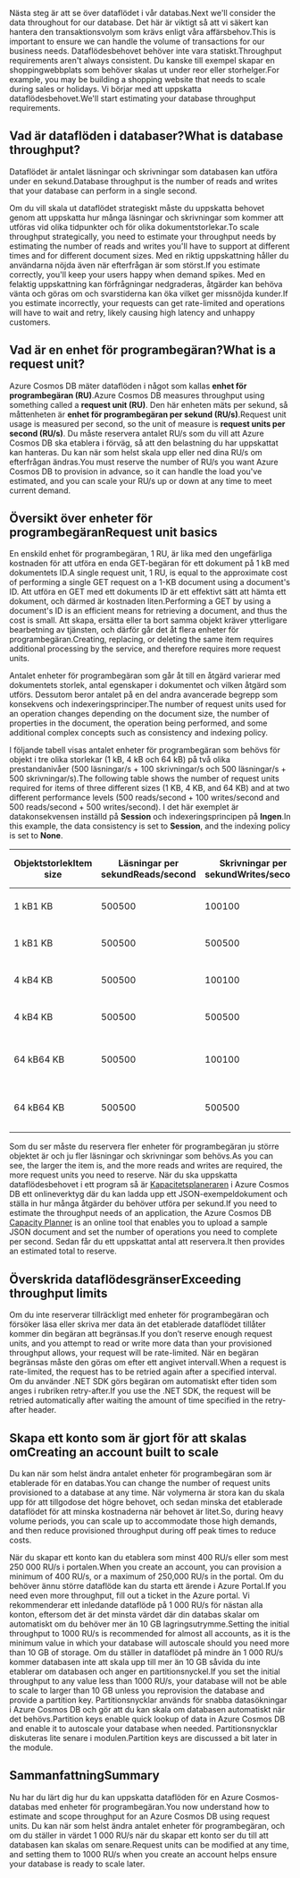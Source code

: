 <span data-ttu-id="460be-101">Nästa steg är att se över dataflödet i vår databas.</span><span class="sxs-lookup"><span data-stu-id="460be-101">Next we'll consider the data throughout for our database.</span></span> <span data-ttu-id="460be-102">Det här är viktigt så att vi säkert kan hantera den transaktionsvolym som krävs enligt våra affärsbehov.</span><span class="sxs-lookup"><span data-stu-id="460be-102">This is important to ensure we can handle the volume of transactions for our business needs.</span></span> <span data-ttu-id="460be-103">Dataflödesbehovet behöver inte vara statiskt.</span><span class="sxs-lookup"><span data-stu-id="460be-103">Throughput requirements aren't always consistent.</span></span> <span data-ttu-id="460be-104">Du kanske till exempel skapar en shoppingwebbplats som behöver skalas ut under reor eller storhelger.</span><span class="sxs-lookup"><span data-stu-id="460be-104">For example, you may be building a shopping website that needs to scale during sales or holidays.</span></span> <span data-ttu-id="460be-105">Vi börjar med att uppskatta dataflödesbehovet.</span><span class="sxs-lookup"><span data-stu-id="460be-105">We'll start estimating your database throughput requirements.</span></span>

## <a name="what-is-database-throughput"></a><span data-ttu-id="460be-106">Vad är dataflöden i databaser?</span><span class="sxs-lookup"><span data-stu-id="460be-106">What is database throughput?</span></span> 

<span data-ttu-id="460be-107">Dataflödet är antalet läsningar och skrivningar som databasen kan utföra under en sekund.</span><span class="sxs-lookup"><span data-stu-id="460be-107">Database throughput is the number of reads and writes that your database can perform in a single second.</span></span>

<span data-ttu-id="460be-108">Om du vill skala ut dataflödet strategiskt måste du uppskatta behovet genom att uppskatta hur många läsningar och skrivningar som kommer att utföras vid olika tidpunkter och för olika dokumentstorlekar.</span><span class="sxs-lookup"><span data-stu-id="460be-108">To scale throughput strategically, you need to estimate your throughput needs by estimating the number of reads and writes you'll have to support at different times and for different document sizes.</span></span> <span data-ttu-id="460be-109">Med en riktig uppskattning håller du användarna nöjda även när efterfrågan är som störst.</span><span class="sxs-lookup"><span data-stu-id="460be-109">If you estimate correctly, you'll keep your users happy when demand spikes.</span></span> <span data-ttu-id="460be-110">Med en felaktig uppskattning kan förfrågningar nedgraderas, åtgärder kan behöva vänta och göras om och svarstiderna kan öka vilket ger missnöjda kunder.</span><span class="sxs-lookup"><span data-stu-id="460be-110">If you estimate incorrectly, your requests can get rate-limited and operations will have to wait and retry, likely causing high latency and unhappy customers.</span></span>

## <a name="what-is-a-request-unit"></a><span data-ttu-id="460be-111">Vad är en enhet för programbegäran?</span><span class="sxs-lookup"><span data-stu-id="460be-111">What is a request unit?</span></span>

<span data-ttu-id="460be-112">Azure Cosmos DB mäter dataflöden i något som kallas **enhet för programbegäran (RU)**.</span><span class="sxs-lookup"><span data-stu-id="460be-112">Azure Cosmos DB measures throughput using something called a **request unit (RU)**.</span></span> <span data-ttu-id="460be-113">Den här enheten mäts per sekund, så måttenheten är **enhet för programbegäran per sekund (RU/s)**.</span><span class="sxs-lookup"><span data-stu-id="460be-113">Request unit usage is measured per second, so the unit of measure is **request units per second (RU/s)**.</span></span> <span data-ttu-id="460be-114">Du måste reservera antalet RU/s som du vill att Azure Cosmos DB ska etablera i förväg, så att den belastning du har uppskattat kan hanteras. Du kan när som helst skala upp eller ned dina RU/s om efterfrågan ändras.</span><span class="sxs-lookup"><span data-stu-id="460be-114">You must reserve the number of RU/s you want Azure Cosmos DB to provision in advance, so it can handle the load you've estimated, and you can scale your RU/s up or down at any time to meet current demand.</span></span>

## <a name="request-unit-basics"></a><span data-ttu-id="460be-115">Översikt över enheter för programbegäran</span><span class="sxs-lookup"><span data-stu-id="460be-115">Request unit basics</span></span>

<span data-ttu-id="460be-116">En enskild enhet för programbegäran, 1 RU, är lika med den ungefärliga kostnaden för att utföra en enda GET-begäran för ett dokument på 1 kB med dokumentets ID.</span><span class="sxs-lookup"><span data-stu-id="460be-116">A single request unit, 1 RU, is equal to the approximate cost of performing a single GET request on a 1-KB document using a document's ID.</span></span> <span data-ttu-id="460be-117">Att utföra en GET med ett dokuments ID är ett effektivt sätt att hämta ett dokument, och därmed är kostnaden liten.</span><span class="sxs-lookup"><span data-stu-id="460be-117">Performing a GET by using a document's ID is an efficient means for retrieving a document, and thus the cost is small.</span></span> <span data-ttu-id="460be-118">Att skapa, ersätta eller ta bort samma objekt kräver ytterligare bearbetning av tjänsten, och därför går det åt flera enheter för programbegäran.</span><span class="sxs-lookup"><span data-stu-id="460be-118">Creating, replacing, or deleting the same item requires additional processing by the service, and therefore requires more request units.</span></span>

<span data-ttu-id="460be-119">Antalet enheter för programbegäran som går åt till en åtgärd varierar med dokumentets storlek, antal egenskaper i dokumentet och vilken åtgärd som utförs. Dessutom beror antalet på en del andra avancerade begrepp som konsekvens och indexeringsprinciper.</span><span class="sxs-lookup"><span data-stu-id="460be-119">The number of request units used for an operation changes depending on the document size, the number of properties in the document, the operation being performed, and some additional complex concepts such as consistency and indexing policy.</span></span>

<span data-ttu-id="460be-120">I följande tabell visas antalet enheter för programbegäran som behövs för objekt i tre olika storlekar (1 kB, 4 kB och 64 kB) på två olika prestandanivåer (500 läsningar/s + 100 skrivningar/s och 500 läsningar/s + 500 skrivningar/s).</span><span class="sxs-lookup"><span data-stu-id="460be-120">The following table shows the number of request units required for items of three different sizes (1 KB, 4 KB, and 64 KB) and at two different performance levels (500 reads/second + 100 writes/second and 500 reads/second + 500 writes/second).</span></span> <span data-ttu-id="460be-121">I det här exemplet är datakonsekvensen inställd på **Session** och indexeringsprincipen på **Ingen**.</span><span class="sxs-lookup"><span data-stu-id="460be-121">In this example, the data consistency is set to **Session**, and the indexing policy is set to **None**.</span></span>

| <span data-ttu-id="460be-122">Objektstorlek</span><span class="sxs-lookup"><span data-stu-id="460be-122">Item size</span></span> | <span data-ttu-id="460be-123">Läsningar per sekund</span><span class="sxs-lookup"><span data-stu-id="460be-123">Reads/second</span></span> | <span data-ttu-id="460be-124">Skrivningar per sekund</span><span class="sxs-lookup"><span data-stu-id="460be-124">Writes/second</span></span> | <span data-ttu-id="460be-125">Enheter för programbegäran</span><span class="sxs-lookup"><span data-stu-id="460be-125">Request units</span></span>
| --- | --- | --- | --- |
| <span data-ttu-id="460be-126">1 kB</span><span class="sxs-lookup"><span data-stu-id="460be-126">1 KB</span></span> | <span data-ttu-id="460be-127">500</span><span class="sxs-lookup"><span data-stu-id="460be-127">500</span></span> | <span data-ttu-id="460be-128">100</span><span class="sxs-lookup"><span data-stu-id="460be-128">100</span></span> | <span data-ttu-id="460be-129">(500 * 1) + (100 * 5) = 1 000 RU/s</span><span class="sxs-lookup"><span data-stu-id="460be-129">(500 * 1) + (100 * 5) = 1,000 RU/s</span></span>
| <span data-ttu-id="460be-130">1 kB</span><span class="sxs-lookup"><span data-stu-id="460be-130">1 KB</span></span> | <span data-ttu-id="460be-131">500</span><span class="sxs-lookup"><span data-stu-id="460be-131">500</span></span> | <span data-ttu-id="460be-132">500</span><span class="sxs-lookup"><span data-stu-id="460be-132">500</span></span> | <span data-ttu-id="460be-133">(500 * 1) + (500 * 5) = 3 000 RU/s</span><span class="sxs-lookup"><span data-stu-id="460be-133">(500 * 1) + (500 * 5) = 3,000 RU/s</span></span>
| <span data-ttu-id="460be-134">4 kB</span><span class="sxs-lookup"><span data-stu-id="460be-134">4 KB</span></span> | <span data-ttu-id="460be-135">500</span><span class="sxs-lookup"><span data-stu-id="460be-135">500</span></span> | <span data-ttu-id="460be-136">100</span><span class="sxs-lookup"><span data-stu-id="460be-136">100</span></span> | <span data-ttu-id="460be-137">(500 * 1,3) + (100 * 7) = 1 350 RU/s</span><span class="sxs-lookup"><span data-stu-id="460be-137">(500 * 1.3) + (100 * 7) = 1,350 RU/s</span></span>
| <span data-ttu-id="460be-138">4 kB</span><span class="sxs-lookup"><span data-stu-id="460be-138">4 KB</span></span> | <span data-ttu-id="460be-139">500</span><span class="sxs-lookup"><span data-stu-id="460be-139">500</span></span> | <span data-ttu-id="460be-140">500</span><span class="sxs-lookup"><span data-stu-id="460be-140">500</span></span> | <span data-ttu-id="460be-141">(500 * 1,3) + (500 * 7) = 4 150 RU/s</span><span class="sxs-lookup"><span data-stu-id="460be-141">(500 * 1.3) + (500 * 7) = 4,150 RU/s</span></span>
| <span data-ttu-id="460be-142">64 kB</span><span class="sxs-lookup"><span data-stu-id="460be-142">64 KB</span></span> | <span data-ttu-id="460be-143">500</span><span class="sxs-lookup"><span data-stu-id="460be-143">500</span></span> | <span data-ttu-id="460be-144">100</span><span class="sxs-lookup"><span data-stu-id="460be-144">100</span></span> | <span data-ttu-id="460be-145">(500 * 10) + (100 * 48) = 9 800 RU/s</span><span class="sxs-lookup"><span data-stu-id="460be-145">(500 * 10) + (100 * 48) = 9,800 RU/s</span></span>
| <span data-ttu-id="460be-146">64 kB</span><span class="sxs-lookup"><span data-stu-id="460be-146">64 KB</span></span> | <span data-ttu-id="460be-147">500</span><span class="sxs-lookup"><span data-stu-id="460be-147">500</span></span> | <span data-ttu-id="460be-148">500</span><span class="sxs-lookup"><span data-stu-id="460be-148">500</span></span> | <span data-ttu-id="460be-149">(500 * 10) + (500 * 48) = 29 000 RU/s</span><span class="sxs-lookup"><span data-stu-id="460be-149">(500 * 10) + (500 * 48) = 29,000 RU/s</span></span>
 
<span data-ttu-id="460be-150">Som du ser måste du reservera fler enheter för programbegäran ju större objektet är och ju fler läsningar och skrivningar som behövs.</span><span class="sxs-lookup"><span data-stu-id="460be-150">As you can see, the larger the item is, and the more reads and writes are required, the more request units you need to reserve.</span></span> <span data-ttu-id="460be-151">När du ska uppskatta dataflödesbehovet i ett program så är [Kapacitetsplaneraren](https://www.documentdb.com/capacityplanner) i Azure Cosmos DB ett onlineverktyg där du kan ladda upp ett JSON-exempeldokument och ställa in hur många åtgärder du behöver utföra per sekund.</span><span class="sxs-lookup"><span data-stu-id="460be-151">If you need to estimate the throughput needs of an application, the Azure Cosmos DB [Capacity Planner](https://www.documentdb.com/capacityplanner) is an online tool that enables you to upload a sample JSON document and set the number of operations you need to complete per second.</span></span> <span data-ttu-id="460be-152">Sedan får du ett uppskattat antal att reservera.</span><span class="sxs-lookup"><span data-stu-id="460be-152">It then provides an estimated total to reserve.</span></span>

## <a name="exceeding-throughput-limits"></a><span data-ttu-id="460be-153">Överskrida dataflödesgränser</span><span class="sxs-lookup"><span data-stu-id="460be-153">Exceeding throughput limits</span></span>

<span data-ttu-id="460be-154">Om du inte reserverar tillräckligt med enheter för programbegäran och försöker läsa eller skriva mer data än det etablerade dataflödet tillåter kommer din begäran att begränsas.</span><span class="sxs-lookup"><span data-stu-id="460be-154">If you don’t reserve enough request units, and you attempt to read or write more data than your provisioned throughput allows, your request will be rate-limited.</span></span> <span data-ttu-id="460be-155">När en begäran begränsas måste den göras om efter ett angivet intervall.</span><span class="sxs-lookup"><span data-stu-id="460be-155">When a request is rate-limited, the request has to be retried again after a specified interval.</span></span> <span data-ttu-id="460be-156">Om du använder .NET SDK görs begäran om automatiskt efter tiden som anges i rubriken retry-after.</span><span class="sxs-lookup"><span data-stu-id="460be-156">If you use the .NET SDK, the request will be retried automatically after waiting the amount of time specified in the retry-after header.</span></span>

## <a name="creating-an-account-built-to-scale"></a><span data-ttu-id="460be-157">Skapa ett konto som är gjort för att skalas om</span><span class="sxs-lookup"><span data-stu-id="460be-157">Creating an account built to scale</span></span>

<span data-ttu-id="460be-158">Du kan när som helst ändra antalet enheter för programbegäran som är etablerade för en databas.</span><span class="sxs-lookup"><span data-stu-id="460be-158">You can change the number of request units provisioned to a database at any time.</span></span> <span data-ttu-id="460be-159">När volymerna är stora kan du skala upp för att tillgodose det högre behovet, och sedan minska det etablerade dataflödet för att minska kostnaderna när behovet är litet.</span><span class="sxs-lookup"><span data-stu-id="460be-159">So, during heavy volume periods, you can scale up to accommodate those high demands, and then reduce provisioned throughput during off peak times to reduce costs.</span></span>

<span data-ttu-id="460be-160">När du skapar ett konto kan du etablera som minst 400 RU/s eller som mest 250 000 RU/s i portalen.</span><span class="sxs-lookup"><span data-stu-id="460be-160">When you create an account, you can provision a minimum of 400 RU/s, or a maximum of 250,000 RU/s in the portal.</span></span> <span data-ttu-id="460be-161">Om du behöver ännu större dataflöde kan du starta ett ärende i Azure Portal.</span><span class="sxs-lookup"><span data-stu-id="460be-161">If you need even more throughput, fill out a ticket in the Azure portal.</span></span> <span data-ttu-id="460be-162">Vi rekommenderar ett inledande dataflöde på 1 000 RU/s för nästan alla konton, eftersom det är det minsta värdet där din databas skalar om automatiskt om du behöver mer än 10 GB lagringsutrymme.</span><span class="sxs-lookup"><span data-stu-id="460be-162">Setting the initial throughput to 1000 RU/s is recommended for almost all accounts, as it is the minimum value in which your database will autoscale should you need more than 10 GB of storage.</span></span> <span data-ttu-id="460be-163">Om du ställer in dataflödet på mindre än 1 000 RU/s kommer databasen inte att skala upp till mer än 10 GB såvida du inte etablerar om databasen och anger en partitionsnyckel.</span><span class="sxs-lookup"><span data-stu-id="460be-163">If you set the initial throughput to any value less than 1000 RU/s, your database will not be able to scale to larger than 10 GB unless you reprovision the database and provide a partition key.</span></span> <span data-ttu-id="460be-164">Partitionsnycklar används för snabba datasökningar i Azure Cosmos DB och gör att du kan skala om databasen automatiskt när det behövs.</span><span class="sxs-lookup"><span data-stu-id="460be-164">Partition keys enable quick lookup of data in Azure Cosmos DB and enable it to autoscale your database when needed.</span></span> <span data-ttu-id="460be-165">Partitionsnycklar diskuteras lite senare i modulen.</span><span class="sxs-lookup"><span data-stu-id="460be-165">Partition keys are discussed a bit later in the module.</span></span>

## <a name="summary"></a><span data-ttu-id="460be-166">Sammanfattning</span><span class="sxs-lookup"><span data-stu-id="460be-166">Summary</span></span>

<span data-ttu-id="460be-167">Nu har du lärt dig hur du kan uppskatta dataflöden för en Azure Cosmos-databas med enheter för programbegäran.</span><span class="sxs-lookup"><span data-stu-id="460be-167">You now understand how to estimate and scope throughput for an Azure Cosmos DB using request units.</span></span> <span data-ttu-id="460be-168">Du kan när som helst ändra antalet enheter för programbegäran, och om du ställer in värdet 1 000 RU/s när du skapar ett konto ser du till att databasen kan skalas om senare.</span><span class="sxs-lookup"><span data-stu-id="460be-168">Request units can be modified at any time, and setting them to 1000 RU/s when you create an account helps ensure your database is ready to scale later.</span></span>